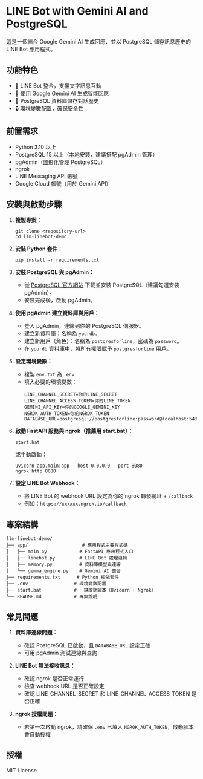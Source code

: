 # LINE Bot with Gemini AI and PostgreSQL

這是一個結合 Google Gemini AI 生成回應、並以 PostgreSQL 儲存訊息歷史的 LINE Bot 應用程式。

## 功能特色

- 🤖 LINE Bot 整合，支援文字訊息互動
- 🧠 使用 Google Gemini AI 生成智能回應
- 💾 PostgreSQL 資料庫儲存對話歷史
- 🔒 環境變數配置，確保安全性

## 前置需求

- Python 3.10 以上
- PostgreSQL 15 以上（本地安裝，建議搭配 pgAdmin 管理）
- pgAdmin（圖形化管理 PostgreSQL）
- ngrok
- LINE Messaging API 帳號
- Google Cloud 帳號（用於 Gemini API）

## 安裝與啟動步驟

1. **複製專案：**
   ```CMD
   git clone <repository-url>
   cd llm-linebot-demo
   ```

2. **安裝 Python 套件：**
   ```CMD
   pip install -r requirements.txt
   ```

3. **安裝 PostgreSQL 與 pgAdmin：**
   - 從 [PostgreSQL 官方網站](https://www.postgresql.org/download/windows/) 下載並安裝 PostgreSQL（建議勾選安裝 pgAdmin）。
   - 安裝完成後，啟動 pgAdmin。

4. **使用 pgAdmin 建立資料庫與用戶：**
   - 登入 pgAdmin，連線到你的 PostgreSQL 伺服器。
   - 建立新資料庫：名稱為 `yourdb`。
   - 建立新用戶（角色）：名稱為 `postgresforline`，密碼為 `password`。
   - 在 `yourdb` 資料庫中，將所有權限賦予 `postgresforline` 用戶。

5. **設定環境變數：**
   - 複製 `env.txt` 為 `.env`
   - 填入必要的環境變數：
     ```
     LINE_CHANNEL_SECRET=你的LINE_SECRET
     LINE_CHANNEL_ACCESS_TOKEN=你的LINE_TOKEN
     GEMINI_API_KEY=你的GOOGLE_GEMINI_KEY
     NGROK_AUTH_TOKEN=你的NGROK_TOKEN
     DATABASE_URL=postgresql://postgresforline:password@localhost:5432/yourdb
     ```

6. **啟動 FastAPI 服務與 ngrok（推薦用 start.bat）：**
   ```CMD
   start.bat
   ```
   或手動啟動：
   ```CMD
   uvicorn app.main:app --host 0.0.0.0 --port 8080
   ngrok http 8080
   ```

7. **設定 LINE Bot Webhook：**
   - 將 LINE Bot 的 webhook URL 設定為你的 ngrok 轉發網址 + `/callback`
   - 例如：`https://xxxxxx.ngrok.io/callback`

## 專案結構

```
llm-linebot-demo/
├── app/                    # 應用程式主要程式碼
│   ├── main.py            # FastAPI 應用程式入口
│   ├── linebot.py         # LINE Bot 處理邏輯
│   ├── memory.py          # 資料庫模型與連線
│   └── gemma_engine.py    # Gemini AI 整合
├── requirements.txt      # Python 相依套件
├── .env                 # 環境變數配置
├── start.bat            # 一鍵啟動腳本（Uvicorn + Ngrok）
└── README.md            # 專案說明
```

## 常見問題

1. **資料庫連線問題：**
   - 確認 PostgreSQL 已啟動，且 `DATABASE_URL` 設定正確
   - 可用 pgAdmin 測試連線與查詢

2. **LINE Bot 無法接收訊息：**
   - 確認 ngrok 是否正常運行
   - 檢查 webhook URL 是否正確設定
   - 確認 LINE_CHANNEL_SECRET 和 LINE_CHANNEL_ACCESS_TOKEN 是否正確

3. **ngrok 授權問題：**
   - 若第一次啟動 ngrok，請確保 `.env` 已填入 `NGROK_AUTH_TOKEN`，啟動腳本會自動授權

## 授權

MIT License